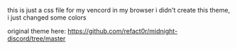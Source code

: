 this is just a css file for my vencord in my browser
i didn't create this theme, i just changed some colors

original theme here:
https://github.com/refact0r/midnight-discord/tree/master
